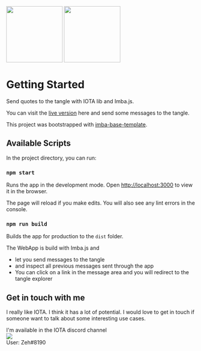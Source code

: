 <img src="https://logos-download.com/wp-content/uploads/2018/04/Miota_logo_black.svg" width="150" />
<img src="https://imba.io/images/social-card-preview.jpg" width="150" />

# Getting Started

Send quotes to the tangle with IOTA lib and Imba.js.

You can visit the [live version](https://iota-imba-quote-40j4asfct-tomjrc.vercel.app/) here and send some messages to the tangle.

This project was bootstrapped with [imba-base-template](https://github.com/imba/imba-base-template).

## Available Scripts

In the project directory, you can run:

### `npm start`

Runs the app in the development mode.
Open [http://localhost:3000](http://localhost:3000) to view it in the browser.

The page will reload if you make edits.
You will also see any lint errors in the console.

### `npm run build`

Builds the app for production to the `dist` folder.


The WebApp is build with Imba.js and

- let you send messages to the tangle
- and inspect all previous messages sent through the app
- You can click on a link in the message area and you will redirect to the tangle explorer


## Get in touch with me

I really like IOTA. I think it has a lot of potential. I would love to get in touch if someone want to talk about some interesting use cases.

I'm available in the IOTA discord channel  
<a href="https://discord.iota.org/"><img src="https://img.shields.io/static/v1?style=for-the-badge&message=Discord&color=5865F2&logo=Discord&logoColor=FFFFFF&label=" /></a>  
User: Zeh#8190